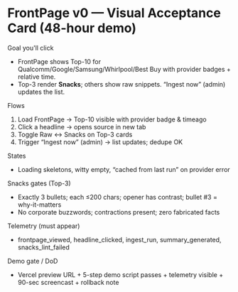 # FrontPage v0 — Visual Acceptance Card (48-hour demo)

Goal you'll click
- FrontPage shows Top-10 for Qualcomm/Google/Samsung/Whirlpool/Best Buy with provider badges + relative time.
- Top-3 render **Snacks**; others show raw snippets. “Ingest now” (admin) updates the list.

Flows
1) Load FrontPage → Top-10 visible with provider badge & timeago
2) Click a headline → opens source in new tab
3) Toggle Raw ↔ Snacks on Top-3 cards
4) Trigger “Ingest now” (admin) → list updates; dedupe OK

States
- Loading skeletons, witty empty, “cached from last run” on provider error

Snacks gates (Top-3)
- Exactly 3 bullets; each ≤200 chars; opener has contrast; bullet #3 = why-it-matters
- No corporate buzzwords; contractions present; zero fabricated facts

Telemetry (must appear)
- frontpage_viewed, headline_clicked, ingest_run, summary_generated, snacks_lint_failed

Demo gate / DoD
- Vercel preview URL + 5-step demo script passes + telemetry visible + 90-sec screencast + rollback note